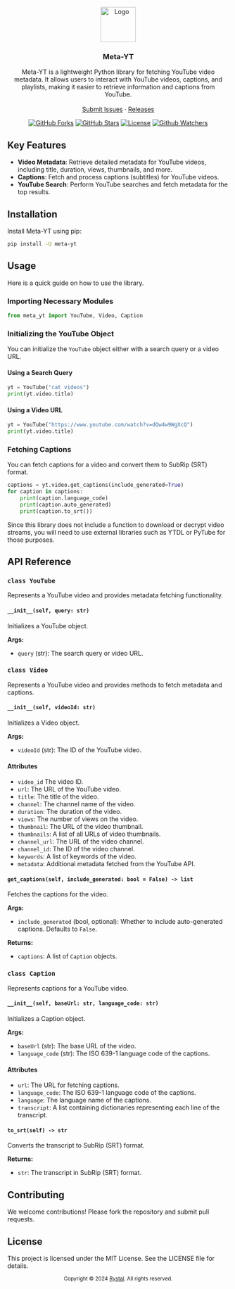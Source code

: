 <br />
<div align="center">
  <a href="https://raw.githubusercontent.com/Rystal-Team/Rystal-V6/main/assets/logo.png">
    <img src="https://raw.githubusercontent.com/Rystal-Team/Rystal-V6/main/assets/logo.png" alt="Logo" width="80" height="80">
  </a>
  <h3 align="center">Meta-YT</h3>
  <p align="center">
    Meta-YT is a lightweight Python library for fetching YouTube video metadata. It allows users to interact with YouTube videos, captions, and playlists, making it easier to retrieve information and captions from YouTube.
    <br />
    <br />
    <a href="https://github.com/Rystal-Team/Meta-YT/issues">Submit Issues</a> · <a href="https://github.com/Rystal-Team/Meta-YT/releases">Releases</a>
  </p>
</div>

<div align="center">

[![GitHub Forks](https://img.shields.io/github/forks/Rystal-Team/Meta-YT.svg?style=for-the-badge)](https://github.com/Rystal-Team/Meta-YT)
[![GitHub Stars](https://img.shields.io/github/stars/Rystal-Team/Meta-YT.svg?style=for-the-badge)](https://github.com/Rystal-Team/Meta-YT)
[![License](https://img.shields.io/github/license/Rystal-Team/Meta-YT.svg?style=for-the-badge)](https://github.com/Rystal-Team/Meta-YT/blob/main/LICENSE)
[![Github Watchers](https://img.shields.io/github/watchers/Rystal-Team/Meta-YT.svg?style=for-the-badge)](https://github.com/Rystal-Team/Meta-YT)

</div>

## Key Features

- **Video Metadata**: Retrieve detailed metadata for YouTube videos, including title, duration, views, thumbnails, and
  more.
- **Captions**: Fetch and process captions (subtitles) for YouTube videos.
- **YouTube Search**: Perform YouTube searches and fetch metadata for the top results.

## Installation

Install Meta-YT using pip:

```bash
pip install -U meta-yt
```

## Usage

Here is a quick guide on how to use the library.

### Importing Necessary Modules

```python
from meta_yt import YouTube, Video, Caption
```

### Initializing the YouTube Object

You can initialize the `YouTube` object either with a search query or a video URL.

#### Using a Search Query

```python
yt = YouTube("cat videos")
print(yt.video.title)
```

#### Using a Video URL

```python
yt = YouTube("https://www.youtube.com/watch?v=dQw4w9WgXcQ")
print(yt.video.title)
```

### Fetching Captions

You can fetch captions for a video and convert them to SubRip (SRT) format.

```python
captions = yt.video.get_captions(include_generated=True)
for caption in captions:
    print(caption.language_code)
    print(caption.auto_generated)
    print(caption.to_srt())
```

Since this library does not include a function to download or decrypt video streams, you will need to use external
libraries such as YTDL or PyTube for those purposes.

## API Reference

### `class YouTube`

Represents a YouTube video and provides metadata fetching functionality.

#### `__init__(self, query: str)`

Initializes a YouTube object.

**Args:**

- `query` (str): The search query or video URL.

### `class Video`

Represents a YouTube video and provides methods to fetch metadata and captions.

#### `__init__(self, videoId: str)`

Initializes a Video object.

**Args:**

- `videoId` (str): The ID of the YouTube video.

#### Attributes

- `video_id` The video ID.
- `url`: The URL of the YouTube video.
- `title`: The title of the video.
- `channel`: The channel name of the video.
- `duration`: The duration of the video.
- `views`: The number of views on the video.
- `thumbnail`: The URL of the video thumbnail.
- `thumbnails`: A list of all URLs of video thumbnails.
- `channel_url`: The URL of the video channel.
- `channel_id`: The ID of the video channel.
- `keywords`: A list of keywords of the video.
- `metadata`: Additional metadata fetched from the YouTube API.

#### `get_captions(self, include_generated: bool = False) -> list`

Fetches the captions for the video.

**Args:**

- `include_generated` (bool, optional): Whether to include auto-generated captions. Defaults to `False`.

**Returns:**

- `captions`: A list of `Caption` objects.

### `class Caption`

Represents captions for a YouTube video.

#### `__init__(self, baseUrl: str, language_code: str)`

Initializes a Caption object.

**Args:**

- `baseUrl` (str): The base URL of the video.
- `language_code` (str): The ISO 639-1 language code of the captions.

#### Attributes

- `url`: The URL for fetching captions.
- `language_code`: The ISO 639-1 language code of the captions.
- `language`: The language name of the captions.
- `transcript`: A list containing dictionaries representing each line of the transcript.

#### `to_srt(self) -> str`

Converts the transcript to SubRip (SRT) format.

**Returns:**

- `str`: The transcript in SubRip (SRT) format.

## Contributing

We welcome contributions! Please fork the repository and submit pull requests.

## License

This project is licensed under the MIT License. See the LICENSE file for details.

<div align="center">
	<p><small>Copyright © 2024 <a href="https://rystal.net">Rystal</a>. All rights reserved.</small></p>
</div>